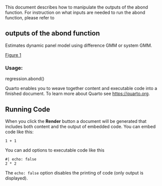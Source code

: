 This document describes how to manipulate the outputs of the abond function. For instruction on what inputs are needed to run the abond function, please refer to

## outputs of the abond function

Estimates dynamic panel model using difference GMM or system GMM.


[Figure 1](https://raw.githubusercontent.com/dazhwu/pydynpd/main/vignettes/Images/list_models.svg) 

### Usage:

regression.abond()

Quarto enables you to weave together content and executable code into a finished document. To learn more about Quarto see <https://quarto.org>.

## Running Code

When you click the **Render** button a document will be generated that includes both content and the output of embedded code. You can embed code like this:

```{python}
1 + 1
```

You can add options to executable code like this

```{python}
#| echo: false
2 * 2
```

The `echo: false` option disables the printing of code (only output is displayed).
